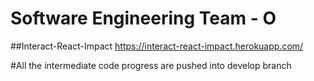 # Software Engineering Team - O
##Interact-React-Impact
https://interact-react-impact.herokuapp.com/

#All the intermediate code progress are pushed into develop branch
